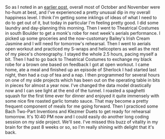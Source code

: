 So as I noted in an [earlier post](/persblog/2012/11/mehtober), overall most of October and November were ho-hum at best, and I've experienced a pretty unusual dip in my overall happiness level. I think I'm getting some inklings of ideas of what I need to do to get out of it, but today in particular I'm feeling pretty good. I did some laundry and day-planning this morning. Then I went to Theatrical Costumes in south Boulder to get a monk's robe for next week's aerials performance. I picked up some groceries and the now-customary Bailey's Irish Cream Jasmine and I will need for tomorrow's rehearsal. Then I went to aerials open workout and practiced my S-wraps and helicopters as well as the rest of my piece's choreography. I stayed the whole 2.5 hours, pacing myself a bit. Then I had to go back to Theatrical Costumes to exchange my black robe for a brown one based on feedback I got at open workout. I came home, ate a meal and finished up an episode of Sherlock I had started last night, then had a cup of tea and a nap. I then programmed for several hours on one of my side projects which has been out on the operating table in bits in pieces for almost a year now. I've changed the data model drastically now and I can see light at the end of the tunnel. I roasted a spaghetti squash for the first time ever for dinner and enjoyed it quite immensely with some nice fire roasted garlic tomato sauce. That may become a pretty frequent component of meals for me going forward. Then I practiced some Bach Two-Part Inventions and Klezmer Duets to get ready for rehearsal tomorrow. It's 10:40 PM now and I could easily do another long coding session on my side project. We'll see. I've missed this buzz of vitality in my brain for the past 8 weeks or so, so I'm really shining with delight that it's back.
